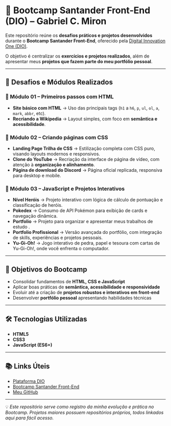 # 🚀 Bootcamp Santander Front-End (DIO) – Gabriel C. Miron

Este repositório reúne os **desafios práticos e projetos desenvolvidos** durante o **Bootcamp Santander Front-End**, oferecido pela [Digital Innovation One (DIO)](https://www.dio.me/).  

O objetivo é centralizar os **exercícios e projetos realizados**, além de apresentar meus **projetos que fazem parte do meu portfólio pessoal**.

---

## 📌 Desafios e Módulos Realizados

### 🔹 Módulo 01 – Primeiros passos com HTML
- **Site básico com HTML** → Uso das principais tags (`h1` a `h6`, `p`, `ul`, `ol`, `a`, `mark`, `abbr`, etc).  
- **Recriando a Wikipedia** → Layout simples, com foco em **semântica e acessibilidade**.

### 🔹 Módulo 02 – Criando páginas com CSS
- **Landing Page Trilha de CSS** → Estilização completa com CSS puro, visando layouts modernos e responsivos.  
- **Clone do YouTube** → Recriação da interface de página de vídeo, com atenção à **organização e alinhamento**.  
- **Página de download do Discord** → Página oficial replicada, responsiva para desktop e mobile.

### 🔹 Módulo 03 – JavaScript e Projetos Interativos
- **Nível Heróis** → Projeto interativo com lógica de cálculo de pontuação e classificação de heróis.  
- **Pokedex** → Consumo de API Pokémon para exibição de cards e navegação dinâmica.
- **Portfolio** → Projeto para organizar e apresentar meus trabalhos de estudo .
- **Portfolio Profissional** → Versão avançada do portfólio, com integração de skills, experiências e projetos pessoais.  
- **Yu-Gi-Oh!** → Jogo interativo de pedra, papel e tesoura com cartas de Yu-Gi-Oh!, onde você enfrenta o computador.

---

## 🎯 Objetivos do Bootcamp
- Consolidar fundamentos de **HTML, CSS e JavaScript**  
- Aplicar boas práticas de **semântica, acessibilidade e responsividade**  
- Evoluir até a criação de **projetos robustos e interativos em front-end**  
- Desenvolver **portfólio pessoal** apresentando habilidades técnicas

---

## 🛠️ Tecnologias Utilizadas
- **HTML5**  
- **CSS3**  
- **JavaScript (ES6+)**  

---

## 📚 Links Úteis
- [Plataforma DIO](https://www.dio.me/)  
- [Bootcamp Santander Front-End](https://assets.santanderopenacademy.com/uploaded/programs/22ad1fc1-96cf-4861-9afb-679299caa63d)  
- [Meu GitHub](https://github.com/GabrielCotrimMiron)  

---

💡 *Este repositório serve como registro da minha evolução e prática no Bootcamp. Projetos maiores possuem repositórios próprios, todos linkados aqui para fácil acesso.*
